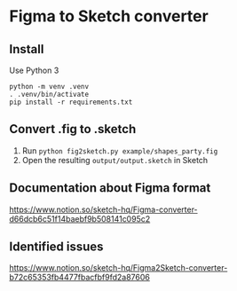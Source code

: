 # Figma to Sketch converter

## Install

Use Python 3
```
python -m venv .venv
. .venv/bin/activate
pip install -r requirements.txt
```

## Convert .fig to .sketch

1. Run `python fig2sketch.py example/shapes_party.fig `
2. Open the resulting `output/output.sketch` in Sketch


## Documentation about Figma format
https://www.notion.so/sketch-hq/Figma-converter-d66dcb6c51f14baebf9b508141c095c2


## Identified issues
https://www.notion.so/sketch-hq/Figma2Sketch-converter-b72c65353fb4477fbacfbf9fd2a87606
